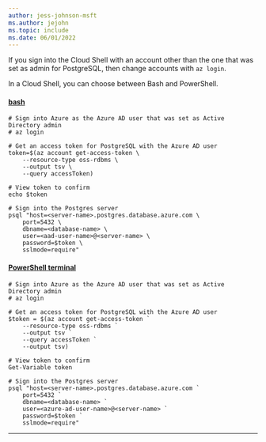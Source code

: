 ```yaml
---
author: jess-johnson-msft
ms.author: jejohn
ms.topic: include
ms.date: 06/01/2022
---
```


If you sign into the Cloud Shell with an account other than the one that was set as admin for PostgreSQL, then change accounts with `az login`.

In a Cloud Shell, you can choose between Bash and PowerShell. 

#### [bash](#tab/terminal-bash)

```azurecli
# Sign into Azure as the Azure AD user that was set as Active Directory admin
# az login

# Get an access token for PostgreSQL with the Azure AD user
token=$(az account get-access-token \
    --resource-type oss-rdbms \
    --output tsv \
    --query accessToken)

# View token to confirm
echo $token 

# Sign into the Postgres server
psql "host=<server-name>.postgres.database.azure.com \
    port=5432 \
    dbname=<database-name> \
    user=<aad-user-name>@<server-name> \
    password=$token \
    sslmode=require"
```

#### [PowerShell terminal](#tab/terminal-powershell)

```azurecli
# Sign into Azure as the Azure AD user that was set as Active Directory admin
# az login

# Get an access token for PostgreSQL with the Azure AD user
$token = $(az account get-access-token `
    --resource-type oss-rdbms `
    --output tsv `
    --query accessToken `
    --output tsv)

# View token to confirm
Get-Variable token

# Sign into the Postgres server
psql "host=<server-name>.postgres.database.azure.com `
    port=5432 `
    dbname=<database-name> `
    user=<azure-ad-user-name>@<server-name> `
    password=$token `
    sslmode=require"
```

---
